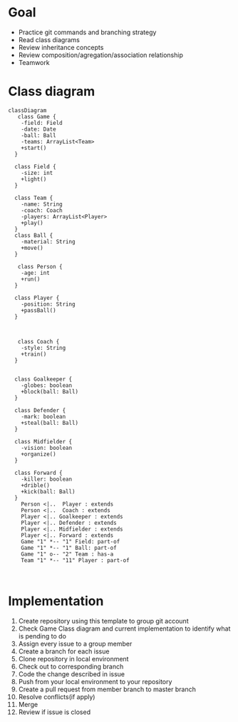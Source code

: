 # Goal
* Practice git commands and branching strategy
* Read class diagrams
* Review inheritance concepts
* Review composition/agregation/association relationship
* Teamwork

# Class diagram
```mermaid
classDiagram
   class Game {
    -field: Field
    -date: Date
	-ball: Ball
    -teams: ArrayList<Team>
    +start()
  }

  class Field {
    -size: int
    +light()
  }

  class Team {
    -name: String
	-coach: Coach
    -players: ArrayList<Player>
    +play()
  }
  class Ball {
    -material: String
    +move()
  }
 
   class Person {
    -age: int
    +run()
  }

  class Player {
    -position: String
    +passBall()
  }

    

   class Coach {
    -style: String
    +train()
  }      


  class Goalkeeper {
    -globes: boolean
    +block(ball: Ball)
  }  

  class Defender {
    -mark: boolean
    +steal(ball: Ball)
  }

  class Midfielder {
    -vision: boolean
    +organize()
  }

  class Forward {
    -killer: boolean
    +drible()
    +kick(ball: Ball)
  } 
    Person <|..  Player : extends
    Person <|..  Coach : extends
    Player <|.. Goalkeeper : extends
    Player <|.. Defender : extends
    Player <|.. Midfielder : extends
    Player <|.. Forward : extends  
    Game "1" *-- "1" Field: part-of
    Game "1" *-- "1" Ball: part-of
    Game "1" o-- "2" Team : has-a
    Team "1" *-- "11" Player : part-of

    
```

# Implementation
1. Create repository using this template to group git account
2. Check Game Class diagram and current implementation to identify what is pending to do
3. Assign every issue to a group member
4. Create a branch for each issue
5. Clone repository in local environment
6. Check out to corresponding branch
7. Code the change described in issue
8. Push from your local environment to your repository
9. Create a pull request from member branch to master branch
10. Resolve conflicts(if apply)
11. Merge 
12. Review if issue is closed
